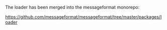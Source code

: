 The loader has been merged into the messageformat monorepo:

https://github.com/messageformat/messageformat/tree/master/packages/loader
